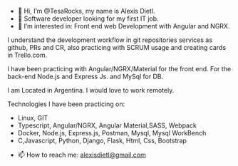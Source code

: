 - 👋 Hi, I’m @TesaRocks, my name is Alexis Dietl.
- 🌱 Software developer looking for my first IT job.
- 👀 I’m interested in: Front end web Development with Angular and NGRX.

I understand the development workflow in git repositories services as github, PRs and CR, also practicing with SCRUM usage and creating cards in Trello.com.


I have been practicing with Angular/NGRX/Material for the front end. For the back-end Node.js and Express Js. and MySql for DB.

I am Located in Argentina. I would love to work remotely.

Technologies I have been practicing on:
* Linux, GIT
* Typescript, Angular/NGRX, Angular Material,SASS, Webpack
* Docker, Node.js, Express.js, Postman, Mysql, Mysql WorkBench
* C,Javascript, Python, Django, Flask, Html, Css, Bootstrap

- 📫 How to reach me: alexisdietl@gmail.com

<!---
TesaRocks/TesaRocks is a ✨ special ✨ repository because its `README.md` (this file) appears on your GitHub profile.
You can click the Preview link to take a look at your changes.
--->
